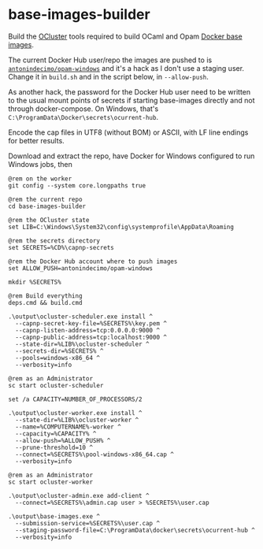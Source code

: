 # base-images-builder

Build the [OCluster][ocluster] tools required to build OCaml and Opam
[Docker base images][docker-base-images].

The current Docker Hub user/repo the images are pushed to is
[`antonindecimo/opam-windows`][docker-hub] and it's a hack as I don't
use a staging user. Change it in `build.sh` and in the script below,
in `--allow-push`.

As another hack, the password for the Docker Hub user need to be
written to the usual mount points of secrets if starting base-images
directly and not through docker-compose. On Windows, that's
`C:\ProgramData\Docker\secrets\ocurrent-hub`.

Encode the cap files in UTF8 (without BOM) or ASCII, with LF line
endings for better results.

Download and extract the repo, have Docker for Windows configured to
run Windows jobs, then

``` batchfile
@rem on the worker
git config --system core.longpaths true

@rem the current repo
cd base-images-builder

@rem the OCluster state
set LIB=C:\Windows\System32\config\systemprofile\AppData\Roaming

@rem the secrets directory
set SECRETS=%CD%\capnp-secrets

@rem the Docker Hub account where to push images
set ALLOW_PUSH=antonindecimo/opam-windows

mkdir %SECRETS%

@rem Build everything
deps.cmd && build.cmd

.\output\ocluster-scheduler.exe install ^
  --capnp-secret-key-file=%SECRETS%\key.pem ^
  --capnp-listen-address=tcp:0.0.0.0:9000 ^
  --capnp-public-address=tcp:localhost:9000 ^
  --state-dir=%LIB%\ocluster-scheduler ^
  --secrets-dir=%SECRETS% ^
  --pools=windows-x86_64 ^
  --verbosity=info

@rem as an Administrator
sc start ocluster-scheduler

set /a CAPACITY=NUMBER_OF_PROCESSORS/2

.\output\ocluster-worker.exe install ^
  --state-dir=%LIB%\ocluster-worker ^
  --name=%COMPUTERNAME%-worker ^
  --capacity=%CAPACITY% ^
  --allow-push=%ALLOW_PUSH% ^
  --prune-threshold=10 ^
  --connect=%SECRETS%\pool-windows-x86_64.cap ^
  --verbosity=info

@rem as an Administrator
sc start ocluster-worker

.\output\ocluster-admin.exe add-client ^
  --connect=%SECRETS%\admin.cap user > %SECRETS%\user.cap

.\output\base-images.exe ^
  --submission-service=%SECRETS%\user.cap ^
  --staging-password-file=C:\ProgramData\docker\secrets\ocurrent-hub ^
  --verbosity=info
```

[ocluster]: https://github.com/ocurrent/ocluster/
[docker-base-images]: https://github.com/ocurrent/docker-base-images
[docker-hub]: https://hub.docker.com/r/antonindecimo/opam-windows

